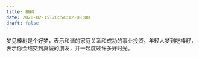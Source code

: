 ```yaml
---
title: 榛树
date: 2020-02-15T20:54:12+08:00
draft: false
---
```


梦见榛树是个好梦，表示和谐的家庭关系和成功的事业投资。年轻人梦到吃榛籽，表示你会结交到真诚的朋友，并一起度过许多好时光。